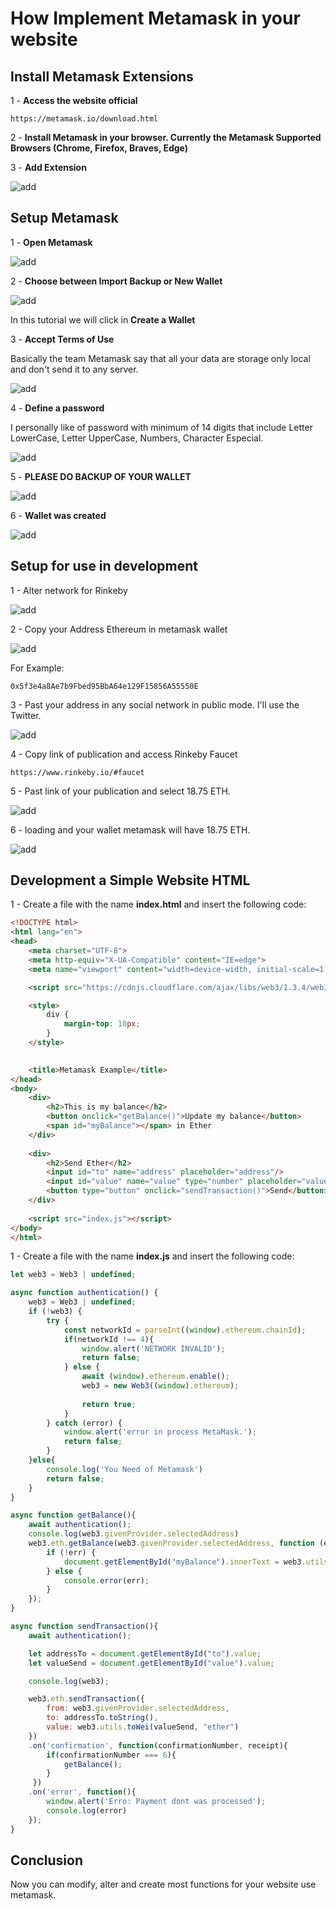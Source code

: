 # How Implement Metamask in your website

## Install Metamask Extensions

1 - **Access the website official** 
```
https://metamask.io/download.html
```
2 - **Install Metamask in your browser. Currently the Metamask Supported Browsers (Chrome, Firefox, Braves, Edge)**

3 - **Add Extension**

![add](Images/addExtensionMetamask.png)

## Setup Metamask

1 - **Open Metamask**

![add](Images/openMetamask.png)

2 - **Choose between Import Backup or New Wallet**

![add](Images/newMetamask.png)

In this tutorial we will click in **Create a Wallet**

3 - **Accept Terms of Use**

Basically the team Metamask say that all your data are storage only local and don't send it to any server. 

![add](Images/termsUseMetamask.png)

4 - **Define a password**

I personally like of password with minimum of 14 digits that include Letter LowerCase, Letter UpperCase, Numbers, Character Especial.

![add](Images/passwordMetamask.png)

5 - **PLEASE DO BACKUP OF YOUR WALLET**

![add](Images/backupMetamask.png)

6 - **Wallet was created**

![add](Images/wallet.png)

## Setup for use in development

1 - Alter network for Rinkeby

![add](Images/network.png)


2 - Copy your Address Ethereum in metamask wallet

![add](Images/address.png)

For Example: 
```
0x5f3e4a8Ae7b9Fbed95BbA64e129F15856A55550E
```

3 - Past your address in any social network in public mode. I'll use the Twitter.

![add](Images/twitter.png)

4 - Copy link of publication and access Rinkeby Faucet

```
https://www.rinkeby.io/#faucet
```

5 - Past link of your publication and select 18.75 ETH.

![add](Images/rinkenbyFaucet.png)

6 - loading and your wallet metamask will have 18.75 ETH.

![add](Images/walletWithEther.png)

## Development a Simple Website HTML

1 - Create a file with the name **index.html** and insert the following code:

```html
<!DOCTYPE html>
<html lang="en">
<head>
    <meta charset="UTF-8">
    <meta http-equiv="X-UA-Compatible" content="IE=edge">
    <meta name="viewport" content="width=device-width, initial-scale=1.0">

    <script src="https://cdnjs.cloudflare.com/ajax/libs/web3/1.3.4/web3.min.js" integrity="sha512-TTGImODeszogiro9DUvleC9NJVnxO6M0+69nbM3YE9SYcVe4wZp2XYpELtcikuFZO9vjXNPyeoHAhS5DHzX1ZQ==" crossorigin="anonymous"></script>

    <style>
        div {
            margin-top: 10px;
        }
    </style>
    

    <title>Metamask Example</title>
</head>
<body>
    <div>
        <h2>This is my balance</h2>
        <button onclick="getBalance()">Update my balance</button>
        <span id="myBalance"></span> in Ether
    </div>
    
    <div>
        <h2>Send Ether</h2>
        <input id="to" name="address" placeholder="address"/>
        <input id="value" name="value" type="number" placeholder="value in Ether"/>
        <button type="button" onclick="sendTransaction()">Send</button>
    </div>
   
    <script src="index.js"></script>
</body>
</html>
```
1 - Create a file with the name **index.js** and insert the following code:

```javascript
let web3 = Web3 | undefined;

async function authentication() {  
    web3 = Web3 | undefined;
    if (!web3) {
        try {
            const networkId = parseInt((window).ethereum.chainId);
            if(networkId !== 4){
                window.alert('NETWORK INVALID');
                return false;
            } else { 
                await (window).ethereum.enable();
                web3 = new Web3((window).ethereum);
                
                return true;
            }
        } catch (error) {
            window.alert('error in process MetaMask.');
            return false;
        }
    }else{
        console.log('You Need of Metamask')
        return false;
    }
}

async function getBalance(){    
    await authentication();
    console.log(web3.givenProvider.selectedAddress)
    web3.eth.getBalance(web3.givenProvider.selectedAddress, function (err, result) {
        if (!err) {
            document.getElementById("myBalance").innerText = web3.utils.fromWei(result, "ether");
        } else {
            console.error(err);
        }
    });
}

async function sendTransaction(){
    await authentication();

    let addressTo = document.getElementById("to").value;
    let valueSend = document.getElementById("value").value;

    console.log(web3);

    web3.eth.sendTransaction({
        from: web3.givenProvider.selectedAddress,
        to: addressTo.toString(),
        value: web3.utils.toWei(valueSend, "ether")
    })
    .on('confirmation', function(confirmationNumber, receipt){ 
        if(confirmationNumber === 6){
            getBalance();
        }
     })
    .on('error', function(){
        window.alert('Erro: Payment dont was processed');
        console.log(error)
    });
}
```

## Conclusion

Now you can modify, alter and create most functions for your website use metamask.






